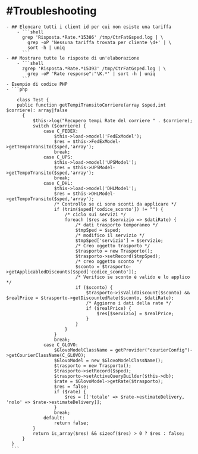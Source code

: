 # #Troubleshooting
	- ## Elencare tutti i client id per cui non esiste una tariffa
		- ```shell
		  grep 'Risposta.*Rate.*15386' /tmp/CtrFatGsped.log | \
		  	grep -oP 'Nessuna tariffa trovata per cliente \d+' | \
		  	sort -h | uniq
		  ```
	- ## Mostrare tutte le risposte di un'elaborazione
		- ```shell
		  zgrep 'Risposta.*Rate.*15393' /tmp/CtrFatGsped.log | \
		  	grep -oP 'Rate response":"\K.*' | sort -h | uniq
		  ```
	- Esempio di codice PHP
	- ```php
	  
	    class Test {
	   	public function getTempiTransitoCorriere(array $sped,int $corriere): array|false
	      {
	          $this->log("Recupero tempi Rate del corriere " . $corriere);
	          switch ($corriere) {
	              case C_FEDEX:
	                  $this->load->model('FedExModel');
	                  $res = $this->FedExModel->getTempoTransito($sped,'array');
	                  break;
	              case C_UPS:
	                  $this->load->model('UPSModel');
	                  $res = $this->UPSModel->getTempoTransito($sped,'array');
	                  break;
	              case C_DHL:
	                  $this->load->model('DHLModel');
	                  $res = $this->DHLModel->getTempoTransito($sped,'array');
	                  /* Controllo se ci sono sconti da applicare */
	                  if (trim($sped['codice_sconto']) != "") {
	                      /* ciclo sui servizi */
	                      foreach ($res as $servizio => $datiRate) {
	                          /* dati trasporto temporaneo */
	                          $tmpSped = $sped;
	                          /* modifico il servizio */
	                          $tmpSped['servizio'] = $servizio;
	                          /* Creo oggetto trasporto */
	                          $trasporto = new Trasporto();
	                          $trasporto->setRecord($tmpSped);
	                          /* creo oggetto sconto */
	                          $sconto = $trasporto->getApplicabledDiscounts($sped['codice_sconto']);
	                          /* Verifico se sconto è valido e lo applico */
	                          if ($sconto) {
	                              $trasporto->isValidDiscount($sconto) && $realPrice = $trasporto->getDiscountedRate($sconto, $datiRate);
	                              /* Aggiorno i dati della rate */
	                              if ($realPrice) {
	                                  $res[$servizio] = $realPrice;
	                              }
	                          }
	                      }
	                  }
	                  break;
	              case C_GLOVO:
	                  $GlovoModelClassName = getProvider("courierConfig")->getCourierClassName(C_GLOVO);
	                  $GlovoModel = new $GlovoModelClassName();
	                  $trasporto = new Trasporto();
	                  $trasporto->setRecord($sped);
	                  $trasporto->setActiveQueryBuilder($this->db);
	                  $rate = $GlovoModel->getRate($trasporto);
	                  $res = false;
	                  if ($rate) {
	                      $res = [['totale' => $rate->estimateDelivery, 'nolo' => $rate->estimateDelivery]];
	                  }
	                  break;
	              default:
	                  return false;
	          }
	          return is_array($res) && sizeof($res) > 0 ? $res : false;
	      }
	  }
	  ```